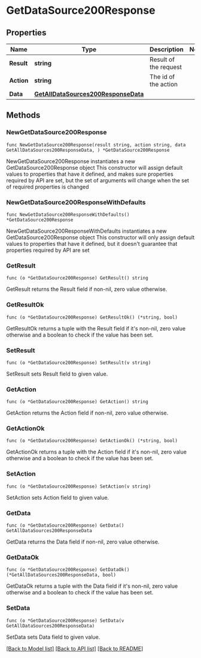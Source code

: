 # GetDataSource200Response

## Properties

Name | Type | Description | Notes
------------ | ------------- | ------------- | -------------
**Result** | **string** | Result of the request | 
**Action** | **string** | The id of the action | 
**Data** | [**GetAllDataSources200ResponseData**](GetAllDataSources200ResponseData.md) |  | 

## Methods

### NewGetDataSource200Response

`func NewGetDataSource200Response(result string, action string, data GetAllDataSources200ResponseData, ) *GetDataSource200Response`

NewGetDataSource200Response instantiates a new GetDataSource200Response object
This constructor will assign default values to properties that have it defined,
and makes sure properties required by API are set, but the set of arguments
will change when the set of required properties is changed

### NewGetDataSource200ResponseWithDefaults

`func NewGetDataSource200ResponseWithDefaults() *GetDataSource200Response`

NewGetDataSource200ResponseWithDefaults instantiates a new GetDataSource200Response object
This constructor will only assign default values to properties that have it defined,
but it doesn't guarantee that properties required by API are set

### GetResult

`func (o *GetDataSource200Response) GetResult() string`

GetResult returns the Result field if non-nil, zero value otherwise.

### GetResultOk

`func (o *GetDataSource200Response) GetResultOk() (*string, bool)`

GetResultOk returns a tuple with the Result field if it's non-nil, zero value otherwise
and a boolean to check if the value has been set.

### SetResult

`func (o *GetDataSource200Response) SetResult(v string)`

SetResult sets Result field to given value.


### GetAction

`func (o *GetDataSource200Response) GetAction() string`

GetAction returns the Action field if non-nil, zero value otherwise.

### GetActionOk

`func (o *GetDataSource200Response) GetActionOk() (*string, bool)`

GetActionOk returns a tuple with the Action field if it's non-nil, zero value otherwise
and a boolean to check if the value has been set.

### SetAction

`func (o *GetDataSource200Response) SetAction(v string)`

SetAction sets Action field to given value.


### GetData

`func (o *GetDataSource200Response) GetData() GetAllDataSources200ResponseData`

GetData returns the Data field if non-nil, zero value otherwise.

### GetDataOk

`func (o *GetDataSource200Response) GetDataOk() (*GetAllDataSources200ResponseData, bool)`

GetDataOk returns a tuple with the Data field if it's non-nil, zero value otherwise
and a boolean to check if the value has been set.

### SetData

`func (o *GetDataSource200Response) SetData(v GetAllDataSources200ResponseData)`

SetData sets Data field to given value.



[[Back to Model list]](../README.md#documentation-for-models) [[Back to API list]](../README.md#documentation-for-api-endpoints) [[Back to README]](../README.md)


